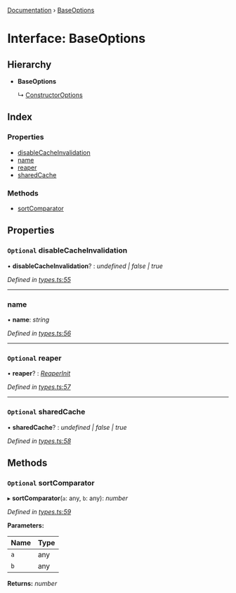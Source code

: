 [Documentation](../README.md) › [BaseOptions](baseoptions.md)

# Interface: BaseOptions

## Hierarchy

* **BaseOptions**

  ↳ [ConstructorOptions](constructoroptions.md)

## Index

### Properties

* [disableCacheInvalidation](baseoptions.md#optional-disablecacheinvalidation)
* [name](baseoptions.md#name)
* [reaper](baseoptions.md#optional-reaper)
* [sharedCache](baseoptions.md#optional-sharedcache)

### Methods

* [sortComparator](baseoptions.md#optional-sortcomparator)

## Properties

### `Optional` disableCacheInvalidation

• **disableCacheInvalidation**? : *undefined | false | true*

*Defined in [types.ts:55](https://github.com/badbatch/cachemap/blob/f68b2bf/packages/core/src/types.ts#L55)*

___

###  name

• **name**: *string*

*Defined in [types.ts:56](https://github.com/badbatch/cachemap/blob/f68b2bf/packages/core/src/types.ts#L56)*

___

### `Optional` reaper

• **reaper**? : *[ReaperInit](../README.md#reaperinit)*

*Defined in [types.ts:57](https://github.com/badbatch/cachemap/blob/f68b2bf/packages/core/src/types.ts#L57)*

___

### `Optional` sharedCache

• **sharedCache**? : *undefined | false | true*

*Defined in [types.ts:58](https://github.com/badbatch/cachemap/blob/f68b2bf/packages/core/src/types.ts#L58)*

## Methods

### `Optional` sortComparator

▸ **sortComparator**(`a`: any, `b`: any): *number*

*Defined in [types.ts:59](https://github.com/badbatch/cachemap/blob/f68b2bf/packages/core/src/types.ts#L59)*

**Parameters:**

Name | Type |
------ | ------ |
`a` | any |
`b` | any |

**Returns:** *number*
